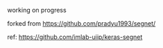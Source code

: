 working on progress

forked from https://github.com/pradyu1993/segnet/

ref: https://github.com/imlab-uiip/keras-segnet